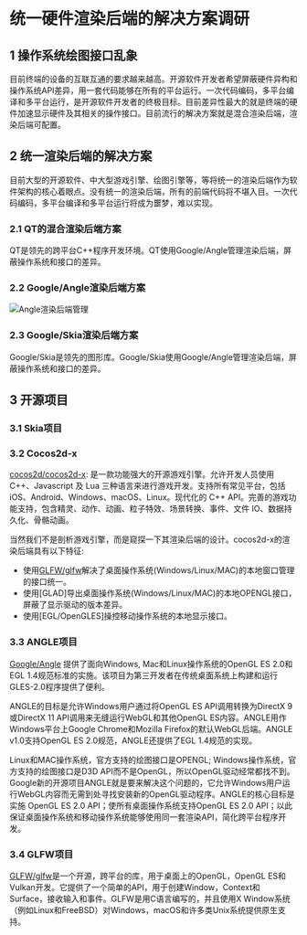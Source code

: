 # 统一硬件渲染后端的解决方案调研

## 1 操作系统绘图接口乱象

目前终端的设备的互联互通的要求越来越高。开源软件开发者希望屏蔽硬件异构和操作系统API差异，用一套代码能够在所有的平台运行。一次代码编码，多平台编译和多平台运行，是开源软件开发者的终极目标。目前差异性最大的就是终端的硬件加速显示硬件及其相关的操作接口。目前流行的解决方案就是混合渲染后端，渲染后端可配置。

## 2 统一渲染后端的解决方案

目前大型的开源软件、中大型游戏引擎、绘图引擎等，等将统一的渲染后端作为软件架构的核心着眼点。没有统一的渲染后端，所有的前端代码将不堪入目。一次代码编码，多平台编译和多平台运行将成为噩梦，难以实现。

### 2.1 QT的混合渲染后端方案

QT是领先的跨平台C++程序开发环境。QT使用Google/Angle管理渲染后端，屏蔽操作系统和接口的差异。

### 2.2 Google/Angle渲染后端方案

![Angle渲染后端管理](../images/arch-render-backend.png)

### 2.3 Google/Skia渲染后端方案

Google/Skia是领先的图形库。Google/Skia使用Google/Angle管理渲染后端，屏蔽操作系统和接口的差异。

## 3 开源项目

### 3.1 Skia项目

### 3.2 Cocos2d-x

[cocos2d/cocos2d-x](https://github.com/cocos2d/cocos2d-x): 是一款功能强大的开源游戏引擎。允许开发人员使用 C++、Javascript 及 Lua 三种语言来进行游戏开发。支持所有常见平台，包括 iOS、Android、Windows、macOS、Linux。现代化的 C++ API。完善的游戏功能支持，包含精灵、动作、动画、粒子特效、场景转换、事件、文件 IO、数据持久化、骨骼动画。

当然我们不是剖析游戏引擎，而是窥探一下其渲染后端的设计。cocos2d-x的渲染后端具有以下特征:

- 使用[GLFW/glfw](https://github.com/glfw/glfw)解决了桌面操作系统(Windows/Linux/MAC)的本地窗口管理的接口统一。
- 使用[GLAD]导出桌面操作系统(Windows/Linux/MAC)的本地OPENGL接口，屏蔽了显示驱动的版本差异。
- 使用[EGL/OpenGLES]操控移动操作系统的本地显示接口。

### 3.3 ANGLE项目

[Google/Angle](https://github.com/google/angle) 提供了面向Windows, Mac和Linux操作系统的OpenGL ES 2.0和EGL 1.4规范标准的实施。该项目为第三开发者在传统桌面系统上构建和运行GLES-2.0程序提供了便利。

ANGLE的目标是允许Windows用户通过将OpenGL ES API调用转换为DirectX 9或DirectX 11 API调用来无缝运行WebGL和其他OpenGL ES内容。ANGLE用作Windows平台上Google Chrome和Mozilla Firefox的默认WebGL后端。ANGLE v1.0支持OpenGL ES 2.0规范，ANGLE还提供了EGL 1.4规范的实现。

Linux和MAC操作系统，官方支持的绘图接口是OPENGL; Windows操作系统，官方支持的绘图接口是D3D API而不是OpenGL，所以OpenGL驱动经常都找不到。Google新的开源项目ANGLE就是要来解决这个问题的，它允许Windows用户运行WebGL内容而无需到处寻找安装新的OpenGL驱动程序。ANGLE的核心目标是实施 OpenGL ES 2.0 API；使所有桌面操作系统支持OpenGL ES 2.0 API；以此保证桌面操作系统和移动操作系统能够使用同一套渲染API，简化跨平台程序开发。

### 3.4 GLFW项目

[GLFW/glfw](https://github.com/glfw/glfw)是一个开源，跨平台的库，用于桌面上的OpenGL，Op​​enGL ES和Vulkan开发。它提供了一个简单的API，用于创建Window，Context和Surface，接收输入和事件。GLFW是用C语言编写的，并且使用X Window系统（例如Linux和FreeBSD）对Windows，macOS和许多类Unix系统提供原生支持。

